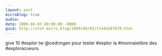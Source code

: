 ```yaml
---
layout: post
microblog: true
audio: 
date: 2009-04-03 00:00:00 -0000
guid: http://xtof.micro.blog/2009/04/03/t1444287670.html
---
```

give 10 #explor tw @cedringen pour tester #explor la #monnaielibre des #exploracoeurs.
